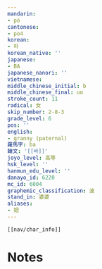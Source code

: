 ```yaml
---
mandarin:
- pó
cantonese:
- po4
korean:
- 파
korean_native: ''
japanese:
- BA
japanese_nanori: ''
vietnamese:
middle_chinese_initial: b
middle_chinese_final: uɑ
stroke_count: 11
radical: 女
skip_number: 2-8-3
grade_level: 6
pos: ''
english:
- granny (paternal)
羅馬字: ba
韓文: '[[바]]'
joyo_level: 高等
hsk_level: ''
hanmun_edu_level: ''
danayo_id: 6220
mc_id: 6004
graphemic_classification: 波
stand_in: 婆婆
aliases:
- 妑
---
```

```meta-bind-embed
[[nav/char_info]]
```

# Notes
